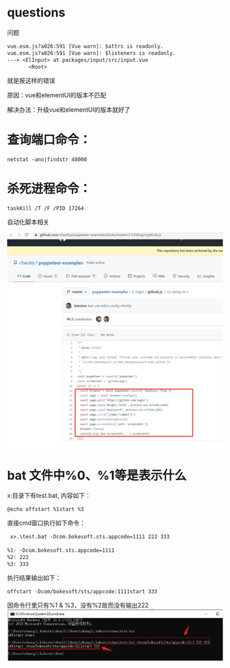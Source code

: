 # questions
问题



```
vue.esm.js?a026:591 [Vue warn]: $attrs is readonly.
vue.esm.js?a026:591 [Vue warn]: $listeners is readonly.
---> <ElInput> at packages/input/src/input.vue
       <Root>
```

就是报这样的错误

原因：vue和elementUI的版本不匹配

解决办法：升级vue和elementUI的版本就好了



# 查询端口命令：

```
netstat -ano|findstr 48000
```

# 杀死进程命令：

```
taskKill /T /F /PID 17264
```



自动化脚本相关

![1662625995478](./files/imgs/0bd223c0f36b2c78ffa85c718c350d2.jpg)

# bat 文件中%0、%1等是表示什么

x:目录下有test.bat, 内容如下：

```
@echo offstart %1start %3
```

直接cmd窗口执行如下命令：

```
 x>.\test.bat -Dcom.bokesoft.sts.appcode=1111 222 333
 
%1: -Dcom.bokesoft.sts.appcode=1111
%2: 222
%3: 333
```

执行结果输出如下：

```
offstart -Dcom/bokesoft/sts/appcode:1111start 333
```

因命令行里只有%1 & %3，没有%2故而没有输出222
![1663237028396](./files/imgs/微信图片_20220915181921.png)